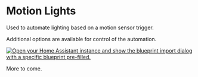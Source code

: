 # Motion Lights

Used to automate lighting based on a motion sensor trigger.

Additional options are available for control of the automation.

[![Open your Home Assistant instance and show the blueprint import dialog with a specific blueprint pre-filled.](https://my.home-assistant.io/badges/blueprint_import.svg)](https://my.home-assistant.io/redirect/blueprint_import/?blueprint_url=https%3A%2F%2Fgithub.com%2Frgon10%2FHome-Assistant-Blueprints%2Fblob%2Fmain%2Fmotion-lights%2Fmotion-lights.yaml)

More to come.
